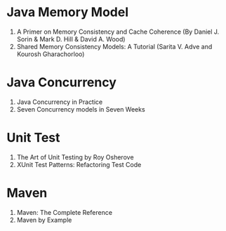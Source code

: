 # Java Memory Model
1. A Primer on Memory Consistency and Cache Coherence (By Daniel J. Sorin & Mark D. Hill & David A. Wood)
2. Shared Memory Consistency Models: A Tutorial (Sarita V. Adve and Kourosh Gharachorloo)

# Java Concurrency
1. Java Concurrency in Practice
2. Seven Concurrency models in Seven Weeks

# Unit Test
1. The Art of Unit Testing by Roy Osherove
2. XUnit Test Patterns: Refactoring Test Code

# Maven
1. Maven: The Complete Reference
2. Maven by Example
